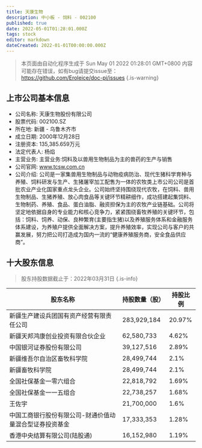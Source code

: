 ```yaml
---
title: 天康生物
description: 中小板 - 饲料 - 002100
published: true
date: 2022-05-01T01:28:01.000Z
tags: stock
editor: markdown
dateCreated: 2022-01-01T00:00:00.000Z
---
```


> 本页面由自动化程序生成于 Sun May 01 2022 01:28:01 GMT+0800
> 内容可能存在错误，如有bug请提交issue至：https://github.com/Eroleice/doc-pi/issues
{.is-warning}

## 上市公司基本信息
- 公司名称: 天康生物股份有限公司
- 股票代码: 002100.SZ
- 所在地: 新疆 - 乌鲁木齐市
- 成立日期: 2000年12月28日
- 注册资本: 135,385.659万元
- 法定代表人: 杨焰
- 主营业务: 主营业务:饲料及以兽用生物制品为主的兽药的生产与销售
- 公司官网: www.tcsw.com.cn
- 公司介绍: 公司是一家集兽用生物制品与动物疫病防治、现代生猪科学育种与养殖、饲料研发与生产、生猪屠宰加工配售为一体的农牧类上市公司公司是首批农业产业化国家重点龙头企业。公司始终坚持围绕现代农牧，在饲料、兽用生物制品、生猪养殖、放心肉食品等关键环节精耕细作，成功搭建起集饲料、生物制药、养殖、食品、蛋白油脂、融资担保为主的农牧产业链基础。公司将坚定地依据自身的专业能力和核心竞争力，紧紧围绕畜牧养殖的关键环节，包括：饲料、饲养、动保、良种繁育(主要指生猪)以及养殖服务体系和金融服务体系建设，为养殖户提供全面解决方案，提升养殖效率，实现公司与客户的共赢发展，努力把公司打造成为国内一流的“健康养殖服务商，安全食品供应商”。


## 十大股东信息
> 股东持股数据截止于：2022年03月31日
{.is-info}

| 股东名称 | 持股数量（股） | 持股比例 |
| --- | --- | --- |
| 新疆生产建设兵团国有资产经营有限责任公司 | 283,929,184 | 20.97% |
| 新疆天邦鸿康创业投资有限合伙企业 | 62,580,733 | 4.62% |
| 中国银河证券股份有限公司 | 39,127,516 | 2.89% |
| 新疆维吾尔自治区畜牧科学院 | 28,499,744 | 2.1% |
| 新疆畜牧科学院 | 28,499,744 | 2.1% |
| 全国社保基金一零六组合 | 22,818,792 | 1.69% |
| 全国社保基金一一五组合 | 22,738,257 | 1.68% |
| 王佐宇 | 21,700,000 | 1.6% |
| 中国工商银行股份有限公司-财通价值动量混合型证券投资基金 | 17,333,353 | 1.28% |
| 香港中央结算有限公司(陆股通) | 16,152,980 | 1.19% |




